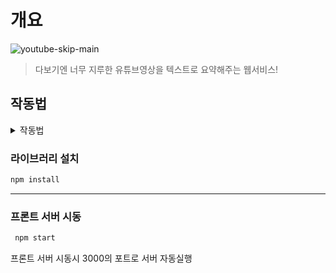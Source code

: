 # 개요

![youtube-skip-main](https://github.com/user-attachments/assets/12ae0e72-fde0-4c70-b33f-9797cae137c3)

> 다보기엔 너무 지루한 유튜브영상을 텍스트로 요약해주는 웹서비스!


## 작동법 

<details>
  <summary>작동법</summery>

  ### 라이브러리 설치 
  ```bash
 npm install 
  ```
---
### 프론트 서버 시동

```bash
 npm start
  ```

프론트 서버 시동시 3000의 포트로 서버 자동실행
</details>
